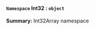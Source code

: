 <h4><a class="anchor-special" kind="namespace" name="Int32" id="namespace_Int32" url="/#/reference/namespace/Tools#namespace_Int32"><code>Namespace</code> Int32 : <code>object</code></a></h4>
<p><strong>Summary: </strong>Int32Array namespace</p>


